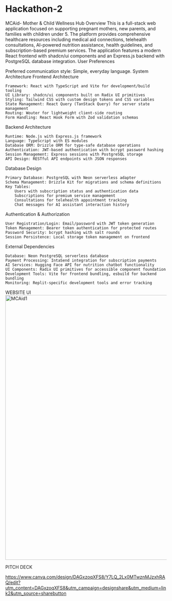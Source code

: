 # Hackathon-2

MCAid- Mother & Child Wellness Hub
Overview
This is a full-stack web application focused on supporting pregnant mothers, new parents, and families with children under 5. The platform provides comprehensive healthcare resources including medical aid connections, telehealth consultations, AI-powered nutrition assistance, health guidelines, and subscription-based premium services. The application features a modern React frontend with shadcn/ui components and an Express.js backend with PostgreSQL database integration.
User Preferences

Preferred communication style: Simple, everyday language.
System Architecture
Frontend Architecture

    Framework: React with TypeScript and Vite for development/build tooling
    UI Library: shadcn/ui components built on Radix UI primitives
    Styling: Tailwind CSS with custom design tokens and CSS variables
    State Management: React Query (TanStack Query) for server state management
    Routing: Wouter for lightweight client-side routing
    Form Handling: React Hook Form with Zod validation schemas

Backend Architecture

    Runtime: Node.js with Express.js framework
    Language: TypeScript with ES modules
    Database ORM: Drizzle ORM for type-safe database operations
    Authentication: JWT-based authentication with bcrypt password hashing
    Session Management: Express sessions with PostgreSQL storage
    API Design: RESTful API endpoints with JSON responses

Database Design

    Primary Database: PostgreSQL with Neon serverless adapter
    Schema Management: Drizzle Kit for migrations and schema definitions
    Key Tables:
        Users with subscription status and authentication data
        Subscriptions for premium service management
        Consultations for telehealth appointment tracking
        Chat messages for AI assistant interaction history

Authentication & Authorization

    User Registration/Login: Email/password with JWT token generation
    Token Management: Bearer token authentication for protected routes
    Password Security: bcrypt hashing with salt rounds
    Session Persistence: Local storage token management on frontend

External Dependencies

    Database: Neon PostgreSQL serverless database
    Payment Processing: IntaSend integration for subscription payments
    AI Services: Hugging Face API for nutrition chatbot functionality
    UI Components: Radix UI primitives for accessible component foundation
    Development Tools: Vite for frontend bundling, esbuild for backend bundling
    Monitoring: Replit-specific development tools and error tracking

WEBSITE UI
<img width="1171" height="826" alt="MCAid1" src="https://github.com/user-attachments/assets/b2f44ba1-fe8b-425c-8057-ccedf34fa553" />

PITCH DECK

https://www.canva.com/design/DAGxzoqXFS8/Y7LQ_2Lx0MTwznMJzxhRAQ/edit?utm_content=DAGxzoqXFS8&utm_campaign=designshare&utm_medium=link2&utm_source=sharebutton


